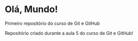 # Olá, Mundo!
 Primeiro repositório do curso de Git e GitHub

Repositório criado durante a aula 5 do curso de Git e GitHub!